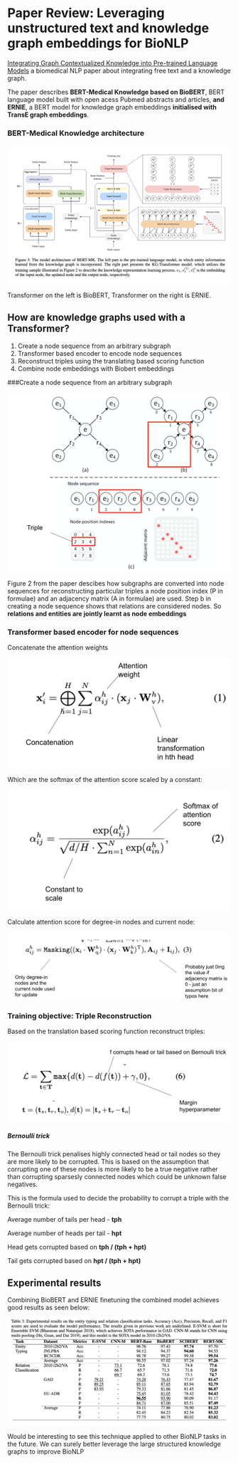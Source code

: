 # Paper Review: Leveraging unstructured text and knowledge graph embeddings for BioNLP



[Integrating Graph Contextualized Knowledge into Pre-trained Language Models](https://arxiv.org/abs/1912.00147) a biomedical NLP paper about integrating free text and a knowledge graph.

The paper describes **BERT-Medical Knowledge based on BioBERT**, BERT language model built with open acess Pubmed abstracts and articles, **and ERNIE**, a BERT model for knowledge graph embeddings **initialised with TransE graph embeddings**.



### BERT-Medical Knowledge architecture

![Figure 3 from the paper](/assets/bert_mk_model_overview.png)

Transformer on the left is BioBERT, Transformer on the right is ERNIE.

## How are knowledge graphs used with a Transformer?



1. Create a node sequence from an arbitrary subgraph
2. Transformer based encoder to encode node sequences
3. Reconstruct triples using the translating based scoring function 
4. Combine node embeddings with Biobert embeddings



###Create a node sequence from an arbitrary subgraph

![Figure 2 from the paper describing how subgraphs are represented as node sequences](/assets/subgraph_to_node_sequence.png)

Figure 2 from the paper descibes how subgraphs are converted into node sequences for reconstructing particular triples a node position index (P in formulae) and an adjacency matrix (A in formulae) are used. Step b in creating a node sequence shows that relations are considered nodes. So **relations and entities are jointly learnt as node embeddings**



### Transformer based encoder for node sequences



Concatenate the attention weights

![Formula 1 from the paper](/assets/kg_embeddings_transformer_fomula1.png)

Which are the softmax of the attention score scaled by a constant:

![Formula 2 from the paper](/assets/kg_embeddings_transformer_fomula2.png)

Calculate attention score for degree-in nodes and current node:

![Formula 3 from the paper](/assets/kg_embeddings_transformer_fomula3.png)

### Training objective: Triple Reconstruction

Based on the translation based scoring function reconstruct triples:

![Formula 6 from the paper](/assets/triple_restoration.png)

##### Bernoulli trick

The Bernoulli trick penalises highly connected head or tail nodes so they are more likely to be corrupted. This is based on the assumption that corrupting one of these nodes is more likely to be a true negative rather than corrupting sparsesly connected nodes which could be unknown false negatives.



This is the formula used to decide the probability to corrupt a triple with the Bernoulli trick:

Average number of tails per head - **tph**

Average number of heads per tail - **hpt**

Head gets corrupted based on **tph / (tph + hpt)**

Tail gets corrupted based on **hpt / (tph + hpt)**



## Experimental results

Combining BioBERT and ERNIE finetuning the combined model achieves good results as seen below:

![Table 3 from the paper describing perfromance](/assets/rel_extraction_and_entity_typing.png)

Would be interesting to see this technique applied to other BioNLP tasks in the future. We can surely better leverage the large structured knowledge graphs to improve BioNLP

## 